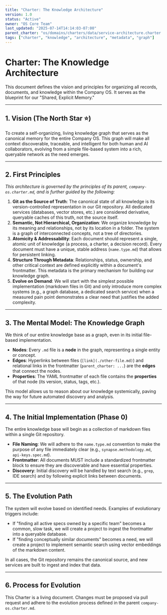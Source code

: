 ```yaml
---
title: "Charter: The Knowledge Architecture"
version: 1.0
status: "Active"
owner: "OS Core Team"
last_updated: "2025-07-14T14:14:03-07:00"
parent_charter: "os/domains/charters/data/service-architecture.charter.md"
tags: ["charter", "knowledge", "architecture", "metadata", "graph"]
---
```


# **Charter: The Knowledge Architecture**

This document defines the vision and principles for organizing all records, documents, and knowledge within the Company OS. It serves as the blueprint for our "Shared, Explicit Memory."

---

## **1. Vision (The North Star ⭐)**

To create a self-organizing, living knowledge graph that serves as the canonical memory for the entire Company OS. This graph will make all context discoverable, traceable, and intelligent for both human and AI collaborators, evolving from a simple file-based system into a rich, queryable network as the need emerges.

---

## **2. First Principles**

*This architecture is governed by the principles of its parent, `company-os.charter.md`, and is further guided by the following:*

1.  **Git as the Source of Truth**: The canonical state of all knowledge is its version-controlled representation in our Git repository. All dedicated services (databases, vector stores, etc.) are considered derivative, queryable caches of this truth, not the source itself.
2.  **Semantic, Not Hierarchical, Organization**: We organize knowledge by its meaning and relationships, not by its location in a folder. The system is a graph of interconnected concepts, not a tree of directories.
3.  **Atomicity & Addressability**: Each document should represent a single, atomic unit of knowledge (a process, a charter, a decision record). Every document must have a unique, stable address (`name.type.md`) that allows for persistent linking.
4.  **Structure Through Metadata**: Relationships, status, ownership, and other critical context are defined explicitly within a document's frontmatter. This metadata is the primary mechanism for building our knowledge graph.
5.  **Evolve on Demand**: We will start with the simplest possible implementation (markdown files in Git) and only introduce more complex systems (e.g., a graph database, a dedicated search service) when a measured pain point demonstrates a clear need that justifies the added complexity.

---

## **3. The Mental Model: The Knowledge Graph**

We think of our entire knowledge base as a graph, even in its initial file-based implementation.

* **Nodes**: Every `.md` file is a **node** in the graph, representing a single entity or concept.
* **Edges**: Hyperlinks between files (`[link](./other-file.md)`) and relational links in the frontmatter (`parent_charter: ...`) are the **edges** that connect the nodes.
* **Properties**: The YAML frontmatter of each file contains the **properties** of that node (its version, status, tags, etc.).

This model allows us to reason about our knowledge systemically, paving the way for future automated discovery and analysis.

---

## **4. The Initial Implementation (Phase 0)**

The entire knowledge base will begin as a collection of markdown files within a single Git repository.

* **File Naming**: We will adhere to the `name.type.md` convention to make the purpose of any file immediately clear (e.g., `synapse.methodology.md`, `api-keys.spec.md`).
* **Frontmatter**: All documents MUST include a standardized frontmatter block to ensure they are discoverable and have essential properties.
* **Discovery**: Initial discovery will be handled by text search (e.g., `grep`, IDE search) and by following explicit links between documents.

---

## **5. The Evolution Path**

The system will evolve based on identified needs. Examples of evolutionary triggers include:

* If "finding all active specs owned by a specific team" becomes a common, slow task, we will create a project to ingest the frontmatter into a queryable database.
* If "finding conceptually similar documents" becomes a need, we will create a project to implement semantic search using vector embeddings of the markdown content.

In all cases, the Git repository remains the canonical source, and new services are built to ingest and index that data.

---

## **6. Process for Evolution**

This Charter is a living document. Changes must be proposed via pull request and adhere to the evolution process defined in the parent `company-os.charter.md`.
